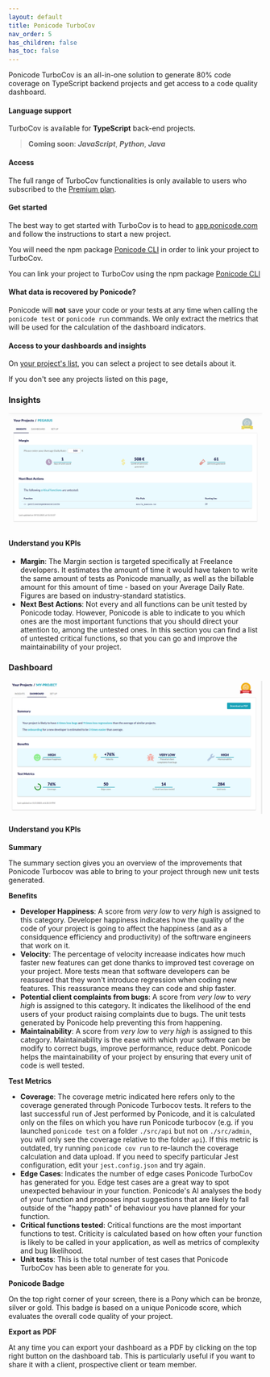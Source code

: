 ```yaml
---
layout: default
title: Ponicode TurboCov
nav_order: 5
has_children: false
has_toc: false
---
```


Ponicode TurboCov is an all-in-one solution to generate 80% code coverage on TypeScript backend projects and get access to a code quality dashboard.

#### Language support

TurboCov is available for **TypeScript** back-end projects.

> **Coming soon**: ***JavaScript***, ***Python***, ***Java***

#### Access

The full range of TurboCov functionalities is only available to users who subscribed to the [Premium plan](https://app.ponicode.com/account/billing/plan).

#### Get started

The best way to get started with TurboCov is to head to [app.ponicode.com](https://app.ponicode.com/turbocov) and follow the instructions to start a new project.

You will need the npm package [Ponicode CLI](/docs/cli/how-to) in order to link your project to TurboCov.

You can link your project to TurboCov using the npm package [Ponicode CLI](/docs/cli/how-to)

#### What data is recovered by Ponicode?

Ponicode will **not** save your code or your tests at any time when calling the `ponicode test` or `ponicode run` commands. We only extract the metrics that will be used for the calculation of the dashboard indicators.

<!--
- Number of generated unit tests
- Number of generated unit edge cases
- Number of function tested by Ponicode
- Coverage
- Name (and file path) of some untested functions
- File path of tested functions -->


#### Access to your dashboards and insights

On [your project's list](https://app.ponicode.com/turbo-cov/projects), you can select a project to see details about it.

If you don't see any projects listed on this page, 

### Insights

<p align="center">
    <img src="/docs/images//insights.png" alt="Ponicode insights" width="800"/>
</p>

#### Understand you KPIs

* **Margin**: The Margin section is targeted specifically at Freelance developers. It estimates the amount of time it would have taken to write the same amount of tests as Ponicode manually, as well as the billable amount for this amount of time - based on your Average Daily Rate.
Figures are based on industry-standard statistics.
* **Next Best Actions**: Not every and all functions can be unit tested by Ponicode today. However, Ponicode is able to indicate to you which ones are the most important functions that you should direct your attention to, among the untested ones. In this section you can find a list of untested critical functions, so that you can go and improve the maintainability of your project. 

### Dashboard

<p align="center">
    <img src="/docs/images//dashboard.png" alt="Ponicode Dashboard" width="800"/>
</p>

#### Understand you KPIs

**Summary**

The summary section gives you an overview of the improvements that Ponicode Turbocov was able to bring to your project through new unit tests generated.

**Benefits**

* **Developer Happiness**: A score from *very low* to *very high* is assigned to this category. Developer happiness indicates how the quality of the code of your project is going to affect the happiness (and as a considquence efficiency and productivity) of the softrware engineers that work on it.
* **Velocity**: The percentage of velocity increaase indicates how much faster new features can get done thanks to improved test coverage on your project. More tests mean that software developers can be reassured that they won't introduce regression when coding new features. This reassurance means they can code and ship faster.
* **Potential client complaints from bugs**: A score from *very low* to *very high* is assigned to this category. It indicates the likelihood of the end users of your product raising complaints due to bugs. The unit tests generated by Ponicode help preventing this from happening.
* **Maintainability**: A score from *very low* to *very high* is assigned to this category. Maintainability is the ease with which your software can be modify to correct bugs, improve performance, reduce debt. Ponicode helps the maintainability of your project by ensuring that every unit of code is well tested. 

**Test Metrics**

* **Coverage**: The coverage metric indicated here refers only to the coverage generated through Ponicode Turbocov tests. It refers to the last successful run of Jest performed by Ponicode, and it is calculated only on the files on which you have run Ponicode turbocov (e.g. if you launched `ponicode test` on a folder `./src/api` but not on `./src/admin`, you will only see the coverage relative to the folder `api`). If this metric is outdated, try running `ponicode cov run` to re-launch the coverage calculation and data upload. 
If you need to specify particular Jest configuration, edit your `jest.config.json` and try again.
* **Edge Cases**: Indicates the number of edge cases Ponicode TurboCov has generated for you. Edge test cases are a great way to spot unexpected behaviour in your function. Ponicode's AI analyses the body of your function and proposes input suggestions that are likely to fall outside of the "happy path" of behaviour you have planned for your function.
* **Critical functions tested**: Critical functions are the most important functions to test. Criticity is calculated based on how often your function is likely to be called in your application, as well as metrics of complexity and bug likelihood.
* **Unit tests**: This is the total number of test cases that Ponicode TurboCov has been able to generate for you.

**Ponicode Badge**

On the top right corner of your screen, there is a Pony which can be bronze, silver or gold. This badge is based on a unique Ponicode score, which evaluates the overall code quality of your project.

**Export as PDF**

At any time you can export your dashboard as a PDF by clicking on the top right button on the dashboard tab. 
This is particularly useful if you want to share it with a client, prospective client or team member. 
